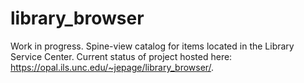 # library_browser

Work in progress. Spine-view catalog for items located in the Library Service Center. Current status of project hosted here: https://opal.ils.unc.edu/~jepage/library_browser/.
